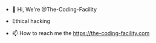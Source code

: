 - 👋 Hi, We're @The-Coding-Facility

- Ethical hacking









- 📫 How to reach me the https://the-coding-facility.com

